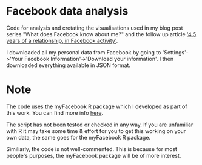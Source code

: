 # Facebook data analysis
Code for analysis and cretating the visualisations used in my blog post series "What does Facebook know about me?" and the follow up article ['4.5 years of a relationship, in Facebook activity'](https://medium.com/@chris.brownlie/4-5-years-of-a-relationship-in-facebook-activity-13a8ddfc6a85?source=friends_link&sk=2be1c7440d1c3c5568001e6111de20ed).

I downloaded all my personal data from Facebook by going to 'Settings'->'Your Facebook Information'->'Download your information'. I then downloaded everything available in JSON format.

# Note
The code uses the myFacebook R package which I developed as part of this work. You can find more info [here](https://github.com/chrisbrownlie/myFacebook).

The script has not been tested or checked in any way. If you are unfamiliar with R it may take some time & effort for you to get this working on your own data, the same goes for the myFacebook R package.

Similiarly, the code is not well-commented. This is because for most people's purposes, the myFacebook package will be of more interest.
